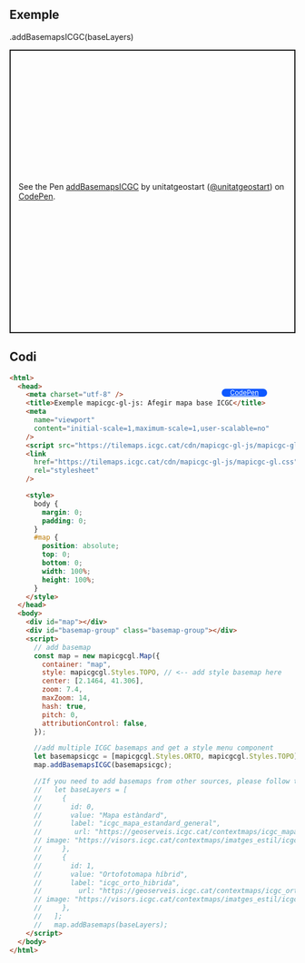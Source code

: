 ## Exemple

.addBasemapsICGC(baseLayers)

<p class="codepen" data-height="500" data-theme-id="light" data-slug-hash="zYbEOQw" data-editable="true" data-user="unitatgeostart" style="height: 500px; box-sizing: border-box; display: flex; align-items: center; justify-content: center; border: 2px solid; margin: 1em 0; padding: 1em;">
  <span>See the Pen <a href="https://codepen.io/unitatgeostart/pen/zYbEOQw">
  addBasemapsICGC</a> by unitatgeostart (<a href="https://codepen.io/unitatgeostart">@unitatgeostart</a>)
  on <a href="https://codepen.io">CodePen</a>.</span>
</p>
<script async src="https://cpwebassets.codepen.io/assets/embed/ei.js"></script>

<a style="color: white" target="_blank" class=" button btn btn-primary" href="https://codepen.io/unitatgeostart/pen/zYbEOQw">CodePen</a>

<style>
.button{
    position: relative;
    top: 84px;
    z-index: 1;
    /* right: -46px; */
    width: 80px;
    float: right;
    right: 50px;
    background-color: #0d58ff;
    border-radius: 10px;
    text-align: -webkit-center;
    font-size: smaller;
    
  }
    .button:hover{

    background-color: #032879;

  }
  </style>

## Codi

```html
<html>
  <head>
    <meta charset="utf-8" />
    <title>Exemple mapicgc-gl-js: Afegir mapa base ICGC</title>
    <meta
      name="viewport"
      content="initial-scale=1,maximum-scale=1,user-scalable=no"
    />
    <script src="https://tilemaps.icgc.cat/cdn/mapicgc-gl-js/mapicgc-gl.js"></script>
    <link
      href="https://tilemaps.icgc.cat/cdn/mapicgc-gl-js/mapicgc-gl.css"
      rel="stylesheet"
    />

    <style>
      body {
        margin: 0;
        padding: 0;
      }
      #map {
        position: absolute;
        top: 0;
        bottom: 0;
        width: 100%;
        height: 100%;
      }
    </style>
  </head>
  <body>
    <div id="map"></div>
    <div id="basemap-group" class="basemap-group"></div>
    <script>
      // add basemap
      const map = new mapicgcgl.Map({
        container: "map",
        style: mapicgcgl.Styles.TOPO, // <-- add style basemap here
        center: [2.1464, 41.306],
        zoom: 7.4,
        maxZoom: 14,
        hash: true,
        pitch: 0,
        attributionControl: false,
      });

      //add multiple ICGC basemaps and get a style menu component
      let basemapsicgc = [mapicgcgl.Styles.ORTO, mapicgcgl.Styles.TOPO];
      map.addBasemapsICGC(basemapsicgc);

      //If you need to add basemaps from other sources, please follow the structure for each object
      //   let baseLayers = [
      //     {
      //       id: 0,
      //       value: "Mapa estàndard",
      //       label: "icgc_mapa_estandard_general",
      //        url: "https://geoserveis.icgc.cat/contextmaps/icgc_mapa_estandard_general.json",
      // image: "https://visors.icgc.cat/contextmaps/imatges_estil/icgc_mapa_estandard.png",
      //     },
      //     {
      //       id: 1,
      //       value: "Ortofotomapa híbrid",
      //       label: "icgc_orto_hibrida",
      //         url: "https://geoserveis.icgc.cat/contextmaps/icgc_orto_hibrida.json",
      // image: "https://visors.icgc.cat/contextmaps/imatges_estil/icgc_orto_hibrida.png",
      //     },
      //   ];
      //   map.addBasemaps(baseLayers);
    </script>
  </body>
</html>
```
